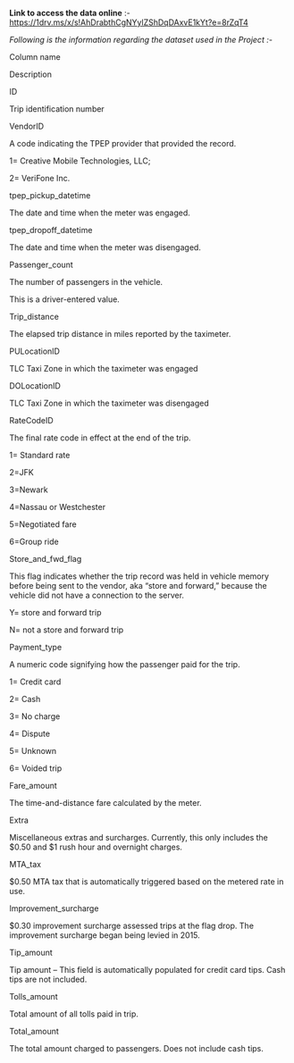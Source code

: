 **Link to access the data online** :- https://1drv.ms/x/s!AhDrabthCgNYylZShDqDAxvE1kYt?e=8rZqT4 <br>

*Following is the information regarding the dataset used in the Project :-*

Column name

Description

ID

Trip identification number

VendorID

A code indicating the TPEP provider that provided the record.  

1= Creative Mobile Technologies, LLC; 

2= VeriFone Inc.

tpep_pickup_datetime 

The date and time when the meter was engaged. 

tpep_dropoff_datetime 

The date and time when the meter was disengaged. 

Passenger_count 

The number of passengers in the vehicle.  

This is a driver-entered value.

Trip_distance 

The elapsed trip distance in miles reported by the taximeter.

PULocationID 

TLC Taxi Zone in which the taximeter was engaged

DOLocationID 

TLC Taxi Zone in which the taximeter was disengaged

RateCodeID 

The final rate code in effect at the end of the trip. 

1= Standard rate 

2=JFK 

3=Newark 

4=Nassau or Westchester 

5=Negotiated fare 

6=Group ride

Store_and_fwd_flag 

This flag indicates whether the trip record was held in vehicle memory before being sent to the vendor, aka “store and forward,”  because the vehicle did not have a connection to the server. 

Y= store and forward trip 

N= not a store and forward trip

Payment_type 

A numeric code signifying how the passenger paid for the trip.  

1= Credit card 

2= Cash 

3= No charge 

4= Dispute 

5= Unknown 

6= Voided trip

Fare_amount 

The time-and-distance fare calculated by the meter.

Extra 

Miscellaneous extras and surcharges. Currently, this only includes the $0.50 and $1 rush hour and overnight charges.

MTA_tax 

$0.50 MTA tax that is automatically triggered based on the metered rate in use.

Improvement_surcharge 

$0.30 improvement surcharge assessed trips at the flag drop. The  improvement surcharge began being levied in 2015.

Tip_amount 

Tip amount – This field is automatically populated for credit card tips. Cash tips are not included.

Tolls_amount 

Total amount of all tolls paid in trip. 

Total_amount 

The total amount charged to passengers. Does not include cash tips.                                       
